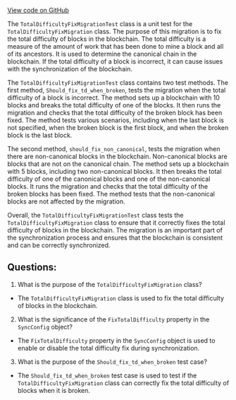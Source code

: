 [View code on GitHub](https://github.com/NethermindEth/nethermind/src/Nethermind/Nethermind.Runner.Test/Ethereum/Steps/Migrations/TotalDifficultyFixMigrationTest.cs)

The `TotalDifficultyFixMigrationTest` class is a unit test for the `TotalDifficultyFixMigration` class. The purpose of this migration is to fix the total difficulty of blocks in the blockchain. The total difficulty is a measure of the amount of work that has been done to mine a block and all of its ancestors. It is used to determine the canonical chain in the blockchain. If the total difficulty of a block is incorrect, it can cause issues with the synchronization of the blockchain.

The `TotalDifficultyFixMigrationTest` class contains two test methods. The first method, `Should_fix_td_when_broken`, tests the migration when the total difficulty of a block is incorrect. The method sets up a blockchain with 10 blocks and breaks the total difficulty of one of the blocks. It then runs the migration and checks that the total difficulty of the broken block has been fixed. The method tests various scenarios, including when the last block is not specified, when the broken block is the first block, and when the broken block is the last block.

The second method, `should_fix_non_canonical`, tests the migration when there are non-canonical blocks in the blockchain. Non-canonical blocks are blocks that are not on the canonical chain. The method sets up a blockchain with 5 blocks, including two non-canonical blocks. It then breaks the total difficulty of one of the canonical blocks and one of the non-canonical blocks. It runs the migration and checks that the total difficulty of the broken blocks has been fixed. The method tests that the non-canonical blocks are not affected by the migration.

Overall, the `TotalDifficultyFixMigrationTest` class tests the `TotalDifficultyFixMigration` class to ensure that it correctly fixes the total difficulty of blocks in the blockchain. The migration is an important part of the synchronization process and ensures that the blockchain is consistent and can be correctly synchronized.
## Questions: 
 1. What is the purpose of the `TotalDifficultyFixMigration` class?
- The `TotalDifficultyFixMigration` class is used to fix the total difficulty of blocks in the blockchain.

2. What is the significance of the `FixTotalDifficulty` property in the `SyncConfig` object?
- The `FixTotalDifficulty` property in the `SyncConfig` object is used to enable or disable the total difficulty fix during synchronization.

3. What is the purpose of the `Should_fix_td_when_broken` test case?
- The `Should_fix_td_when_broken` test case is used to test if the `TotalDifficultyFixMigration` class can correctly fix the total difficulty of blocks when it is broken.